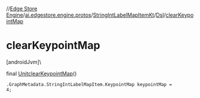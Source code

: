 //[Edge Store Engine](../../../../index.md)/[ai.edgestore.engine.protos](../../index.md)/[StringIntLabelMapItemKt](../index.md)/[Dsl](index.md)/[clearKeypointMap](clear-keypoint-map.md)

# clearKeypointMap

[androidJvm]\

final [Unit](https://kotlinlang.org/api/latest/jvm/stdlib/kotlin/-unit/index.html)[clearKeypointMap](clear-keypoint-map.md)()

<code>.GraphMetadata.StringIntLabelMapItem.KeypointMap keypointMap = 4;</code>
